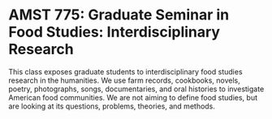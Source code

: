 # AMST 775: Graduate Seminar in Food Studies: Interdisciplinary Research

This class exposes graduate students to interdisciplinary food studies research in the humanities. We use farm records, cookbooks, novels, poetry, photographs, songs, documentaries, and oral histories to investigate American food communities. We are not aiming to define food studies, but are looking at its questions, problems, theories, and methods.